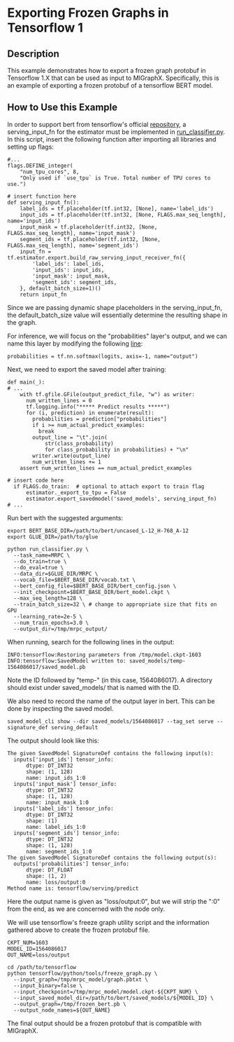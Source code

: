 # Exporting Frozen Graphs in Tensorflow 1

## Description

This example demonstrates how to export a frozen graph protobuf in Tensorflow 1.X that can be used as input to MIGraphX. Specifically, this is an example of exporting a frozen protobuf of a tensorflow BERT model.

## How to Use this Example

In order to support bert from tensorflow's official [repository](https://github.com/google-research/bert), a serving_input_fn for the estimator must be implemented in [run_classifier.py](https://github.com/google-research/bert/blob/master/run_classifier.py). In this script, insert the following function after importing all libraries and setting up flags:

```
#...
flags.DEFINE_integer(
    "num_tpu_cores", 8,
    "Only used if `use_tpu` is True. Total number of TPU cores to use.")

# insert function here
def serving_input_fn():
    label_ids = tf.placeholder(tf.int32, [None], name='label_ids')
    input_ids = tf.placeholder(tf.int32, [None, FLAGS.max_seq_length], name='input_ids')
    input_mask = tf.placeholder(tf.int32, [None, FLAGS.max_seq_length], name='input_mask')
    segment_ids = tf.placeholder(tf.int32, [None, FLAGS.max_seq_length], name='segment_ids')
    input_fn = tf.estimator.export.build_raw_serving_input_receiver_fn({
        'label_ids': label_ids,
        'input_ids': input_ids,
        'input_mask': input_mask,
        'segment_ids': segment_ids,
    }, default_batch_size=1)()
    return input_fn
```

Since we are passing dynamic shape placeholders in the serving_input_fn, the default_batch_size value will essentially determine the resulting shape in the graph.

For inference, we will focus on the "probabilities" layer's output, and we can name this layer by modifying the following [line](https://github.com/google-research/bert/blob/master/run_classifier.py#L608):

```
probabilities = tf.nn.softmax(logits, axis=-1, name="output")

```

Next, we need to export the saved model after training:

```
def main(_):
# ...
    with tf.gfile.GFile(output_predict_file, "w") as writer:
      num_written_lines = 0
      tf.logging.info("***** Predict results *****")
      for (i, prediction) in enumerate(result):
        probabilities = prediction["probabilities"]
        if i >= num_actual_predict_examples:
          break
        output_line = "\t".join(
            str(class_probability)
            for class_probability in probabilities) + "\n" 
        writer.write(output_line)
        num_written_lines += 1 
    assert num_written_lines == num_actual_predict_examples

# insert code here
  if FLAGS.do_train:  # optional to attach export to train flag
      estimator._export_to_tpu = False
      estimator.export_savedmodel('saved_models', serving_input_fn)
# ...
```

Run bert with the suggested arguments:

```
export BERT_BASE_DIR=/path/to/bert/uncased_L-12_H-768_A-12
export GLUE_DIR=/path/to/glue

python run_classifier.py \
  --task_name=MRPC \
  --do_train=true \
  --do_eval=true \
  --data_dir=$GLUE_DIR/MRPC \
  --vocab_file=$BERT_BASE_DIR/vocab.txt \
  --bert_config_file=$BERT_BASE_DIR/bert_config.json \
  --init_checkpoint=$BERT_BASE_DIR/bert_model.ckpt \
  --max_seq_length=128 \
  --train_batch_size=32 \ # change to appropriate size that fits on GPU
  --learning_rate=2e-5 \
  --num_train_epochs=3.0 \
  --output_dir=/tmp/mrpc_output/
```

When running, search for the following lines in the output:

```
INFO:tensorflow:Restoring parameters from /tmp/model.ckpt-1603
INFO:tensorflow:SavedModel written to: saved_models/temp-1564086017/saved_model.pb
```

Note the ID followed by "temp-" (in this case, 1564086017). A directory should exist under saved_models/ that is named with the ID.

We also need to record the name of the output layer in bert. This can be done by inspecting the saved model.

```
saved_model_cli show --dir saved_models/1564086017 --tag_set serve --signature_def serving_default
```

The output should look like this:

```
The given SavedModel SignatureDef contains the following input(s):
  inputs['input_ids'] tensor_info:
      dtype: DT_INT32
      shape: (1, 128)
      name: input_ids_1:0
  inputs['input_mask'] tensor_info:
      dtype: DT_INT32
      shape: (1, 128)
      name: input_mask_1:0
  inputs['label_ids'] tensor_info:
      dtype: DT_INT32
      shape: (1)
      name: label_ids_1:0
  inputs['segment_ids'] tensor_info:
      dtype: DT_INT32
      shape: (1, 128)
      name: segment_ids_1:0
The given SavedModel SignatureDef contains the following output(s):
  outputs['probabilities'] tensor_info:
      dtype: DT_FLOAT
      shape: (1, 2)
      name: loss/output:0
Method name is: tensorflow/serving/predict

```

Here the output name is given as "loss/output:0", but we will strip the ":0" from the end, as we are concerned with the node only.

We will use tensorflow's freeze graph utility script and the information gathered above to create the frozen protobuf file.

```
CKPT_NUM=1603
MODEL_ID=1564086017
OUT_NAME=loss/output

cd /path/to/tensorflow
python tensorflow/python/tools/freeze_graph.py \
  --input_graph=/tmp/mrpc_model/graph.pbtxt \
  --input_binary=false \
  --input_checkpoint=/tmp/mrpc_model/model.ckpt-${CKPT_NUM} \
  --input_saved_model_dir=/path/to/bert/saved_models/${MODEL_ID} \
  --output_graph=/tmp/frozen_bert.pb \
  --output_node_names=${OUT_NAME}
```

The final output should be a frozen protobuf that is compatible with MIGraphX.
